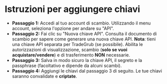 # **Istruzioni per aggiungere chiavi**
- **Passaggio 1:** Accedi al tuo account di scambio. Utilizzando il menu account, seleziona l'opzione per andare su "API". 
- **Passaggio 2:** Fai clic su "Nuova chiave API". Consulta il documento di scambio per sapere come generare una nuova chiave API.
**Nota**: tieni una chiave API separata per TradeGrub (se possibile). Abilita le autorizzazioni di visualizzazione, scambio (**solo se vuoi acquistare/vendere**) e di trasferimento **NON** necessarie.
- **Passaggio 3:** Salva in modo sicuro la chiave API, il segreto e la passphrase (facoltativo e dipende da alcuni scambi).
- **Passaggio 4:** Aggiungi le chiavi dal passaggio 3 di seguito. Le tue chiavi saranno convalidate e **criptate**.